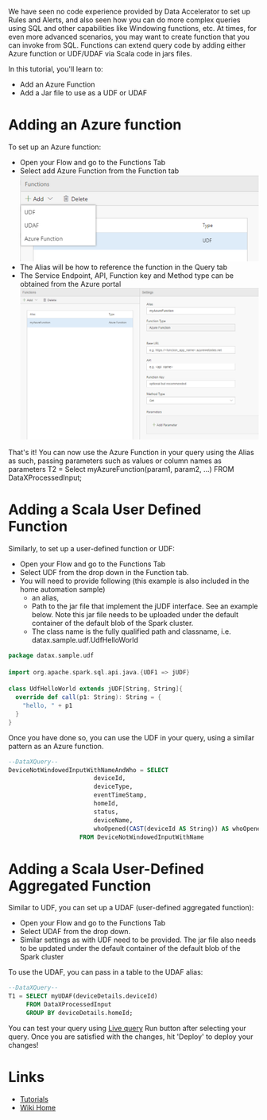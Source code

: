 We have seen no code experience provided by Data Accelerator to set up Rules and Alerts, and also seen how you can do more complex queries using SQL and other capabilities like Windowing functions, etc. At times, for even more advanced scenarios, you may want to create function that you can invoke from SQL. Functions can extend query code by adding either Azure function or UDF/UDAF via Scala code in jars files.

In this tutorial, you'll learn to:
 - Add an Azure Function
 - Add a Jar file to use as a UDF or UDAF

# Adding an Azure function
To set up an Azure function:
 - Open your Flow and go to the Functions Tab
 - Select add Azure Function from the Function tab<br/>
![function](./tutorials/images/function.PNG)<br/>
 - The Alias will be how to reference the function in the Query tab
 - The Service Endpoint, API, Function key and Method type can be obtained from the Azure portal<br/>
![function](./tutorials/images/azfunc.PNG)<br/>
	
That's it! You can now use the Azure Function in your query using the Alias as such, passing parameters such as values or column names as parameters
	T2 = Select myAzureFunction(param1, param2, …) FROM DataXProcessedInput;

# Adding a Scala User Defined Function
Similarly, to set up a user-defined function or UDF:
 - Open your Flow and go to the Functions Tab
 - Select UDF from the drop down in the Function tab.
 - You will need to provide following (this example is also included in the home automation sample)
    - an alias, 
    - Path to the jar file that implement the jUDF interface.  See an example below.  Note this jar file needs to be uploaded under the default container of the default blob of the Spark cluster.
    - The class name is the fully qualified path and classname, i.e. datax.sample.udf.UdfHelloWorld

```scala
package datax.sample.udf

import org.apache.spark.sql.api.java.{UDF1 => jUDF}

class UdfHelloWorld extends jUDF[String, String]{
  override def call(p1: String): String = {
    "hello, " + p1
  }
}
```
Once you have done so, you can use the UDF in your query, using a similar pattern as an Azure function.<br/>

```sql
--DataXQuery--
DeviceNotWindowedInputWithNameAndWho = SELECT 
                        deviceId,
                        deviceType,
                        eventTimeStamp,
                        homeId,
                        status,
                        deviceName,
                        whoOpened(CAST(deviceId AS String)) AS whoOpened
                    FROM DeviceNotWindowedInputWithName 
```

# Adding a Scala User-Defined Aggregated Function
Similar to UDF, you can set up a UDAF (user-defined aggregated function):
 - Open your Flow and go to the Functions Tab
 - Select UDAF from the drop down.  
 - Similar settings as with UDF need to be provided.  The jar file also needs to be updated under the default container of the default blob of the Spark cluster

To use the UDAF, you can pass in a table to the UDAF alias:

```sql
--DataXQuery--
T1 = SELECT myUDAF(deviceDetails.deviceId)
     FROM DataXProcessedInput
     GROUP BY deviceDetails.homeId;
```

You can test your query using [Live query](Live-query) Run button after selecting your query.  Once you are satisfied with the changes, hit 'Deploy' to deploy your changes! 

# Links
* [Tutorials](Tutorials)
* [Wiki Home](Home) 